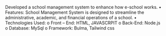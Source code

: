 Developed a school management system to enhance how e-school works.
•	Features:  School Management System is designed to streamline the administrative, academic, and financial operations of a school. 
•	Technologies Used:
o	Front – End:  HTML, JAVASCRPIT
o	Back-End: Node.js
o	Database: MySql
o	Framework:  Bulma, Tailwind css
